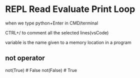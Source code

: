 # REPL Read Evaluate Print Loop
when we type python+Enter in CMD/terminal

CTRL+/ to comment all the selected lines(vsCode)

variable is the name given to a memory location in a program

## not operator
not(True) # False
not(False) # True
